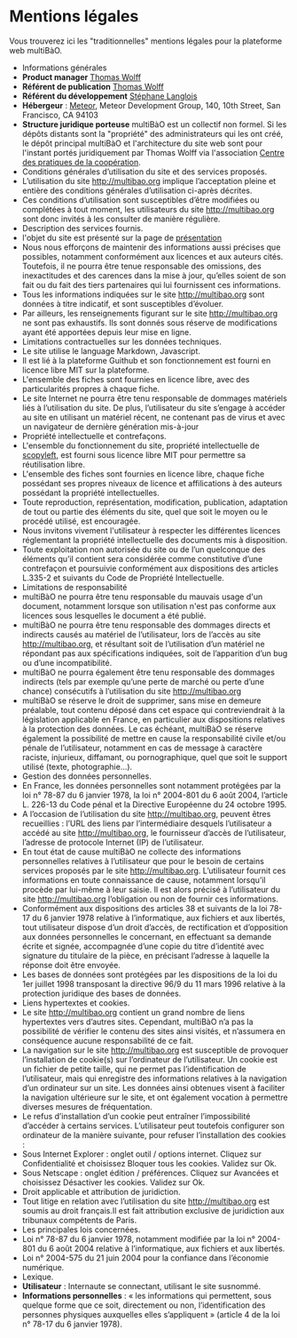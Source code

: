 # Mentions légales

Vous trouverez ici les "traditionnelles" mentions légales pour la plateforme web multiBàO.

* Informations générales
 * **Product manager** [Thomas Wolff](mailto:thomas.wolff@cpcoop.fr)
 * **Référent de publication** [Thomas Wolff](mailto:thomas.wolff@cpcoop.fr)
 * **Référent du développement** [Stéphane Langlois](mailto:stephane.langlois@scopyleft.fr)  
 * **Hébergeur** : [Meteor](http://www.meteor.com), Meteor Development Group, 140, 10th Street, San Francisco, CA 94103
 * **Structure juridique porteuse** multiBàO est un collectif non formel. Si les dépôts distants sont la "propriété" des administrateurs qui les ont créé, le dépôt principal multiBàO et l'architecture du site web sont pour l'instant portés juridiquement par Thomas Wolff via l'association [Centre des pratiques de la coopération](http://cpcoop.fr). 
* Conditions générales d’utilisation du site et des services proposés.
 * L’utilisation du site http://multibao.org implique l’acceptation pleine et entière des conditions générales d’utilisation ci-après décrites. 
 * Ces conditions d’utilisation sont susceptibles d’être modifiées ou complétées à tout moment, les utilisateurs du site http://multibao.org sont donc invités à les consulter de manière régulière.
* Description des services fournis.
 * l'objet du site est présenté sur la page de [présentation](http://www.multibao.org/pages/multibao/contributions/presentation)
 * Nous nous efforçons de maintenir des informations aussi précises que possibles, notamment conformément aux licences et aux auteurs cités. Toutefois, il ne pourra être tenue responsable des omissions, des inexactitudes et des carences dans la mise à jour, qu’elles soient de son fait ou du fait des tiers partenaires qui lui fournissent ces informations.
 * Tous les informations indiquées sur le site http://multibao.org sont données à titre indicatif, et sont susceptibles d’évoluer. 
 * Par ailleurs, les renseignements figurant sur le site http://multibao.org ne sont pas exhaustifs. Ils sont donnés sous réserve de modifications ayant été apportées depuis leur mise en ligne.
* Limitations contractuelles sur les données techniques.
 * Le site utilise le language Markdown, Javascript.
 * Il est lié à la plateforme Guithub et son fonctionnement est fourni en licence libre MIT sur la plateforme.
 * L'ensemble des fiches sont fournies en licence libre, avec des particularités propres à chaque fiche.
 * Le site Internet ne pourra être tenu responsable de dommages matériels liés à l’utilisation du site. De plus, l’utilisateur du site s’engage à accéder au site en utilisant un matériel récent, ne contenant pas de virus et avec un navigateur de dernière génération mis-à-jour
* Propriété intellectuelle et contrefaçons.
 * L'ensemble du fonctionnement du site, propriété intellectuelle de [scopyleft](http://scopyleft.fr), est fourni sous licence libre MIT pour permettre sa réutilisation libre.
 * L'ensemble des fiches sont fournies en licence libre, chaque fiche possédant ses propres niveaux de licence et affilications à des auteurs possédant la propriété intellectuelles.
 * Toute reproduction, représentation, modification, publication, adaptation de tout ou partie des éléments du site, quel que soit le moyen ou le procédé utilisé, est encouragée. 
 * Nous invitons vivement l'utilisateur à respecter les différentes licences réglementant la propriété intellectuelle des documents mis à disposition.
 * Toute exploitation non autorisée du site ou de l’un quelconque des éléments qu’il contient sera considérée comme constitutive d’une contrefaçon et poursuivie conformément aux dispositions des articles L.335-2 et suivants du Code de Propriété Intellectuelle.
* Limitations de responsabilité
 * multiBàO ne pourra être tenu responsable du mauvais usage d'un document, notamment lorsque son utilisation n'est pas conforme aux licences sous lesquelles le document a été publié.
 * multiBàO ne pourra être tenu responsable des dommages directs et indirects causés au matériel de l’utilisateur, lors de l’accès au site http://multibao.org, et résultant soit de l’utilisation d’un matériel ne répondant pas aux spécifications indiquées, soit de l’apparition d’un bug ou d’une incompatibilité.
 * multiBàO ne pourra également être tenu responsable des dommages indirects (tels par exemple qu’une perte de marché ou perte d’une chance) consécutifs à l’utilisation du site http://multibao.org
 * multiBàO se réserve le droit de supprimer, sans mise en demeure préalable, tout contenu déposé dans cet espace qui contreviendrait à la législation applicable en France, en particulier aux dispositions relatives à la protection des données. Le cas échéant, multiBàO se réserve également la possibilité de mettre en cause la responsabilité civile et/ou pénale de l’utilisateur, notamment en cas de message à caractère raciste, injurieux, diffamant, ou pornographique, quel que soit le support utilisé (texte, photographie…).
* Gestion des données personnelles.
 * En France, les données personnelles sont notamment protégées par la loi n° 78-87 du 6 janvier 1978, la loi n° 2004-801 du 6 août 2004, l’article L. 226-13 du Code pénal et la Directive Européenne du 24 octobre 1995.
 * A l’occasion de l’utilisation du site http://multibao.org, peuvent êtres recueillies : l’URL des liens par l’intermédiaire desquels l’utilisateur a accédé au site http://multibao.org, le fournisseur d’accès de l’utilisateur, l’adresse de protocole Internet (IP) de l’utilisateur.
 * En tout état de cause multiBàO ne collecte des informations personnelles relatives à l’utilisateur que pour le besoin de certains services proposés par le site http://multibao.org. L’utilisateur fournit ces informations en toute connaissance de cause, notamment lorsqu’il procède par lui-même à leur saisie. Il est alors précisé à l’utilisateur du site http://multibao.org l’obligation ou non de fournir ces informations.
 * Conformément aux dispositions des articles 38 et suivants de la loi 78-17 du 6 janvier 1978 relative à l’informatique, aux fichiers et aux libertés, tout utilisateur dispose d’un droit d’accès, de rectification et d’opposition aux données personnelles le concernant, en effectuant sa demande écrite et signée, accompagnée d’une copie du titre d’identité avec signature du titulaire de la pièce, en précisant l’adresse à laquelle la réponse doit être envoyée.
 * Les bases de données sont protégées par les dispositions de la loi du 1er juillet 1998 transposant la directive 96/9 du 11 mars 1996 relative à la protection juridique des bases de données.
* Liens hypertextes et cookies.
 * Le site http://multibao.org contient un grand nombre de liens hypertextes vers d’autres sites. Cependant, multiBàO n’a pas la possibilité de vérifier le contenu des sites ainsi visités, et n’assumera en conséquence aucune responsabilité de ce fait.
 * La navigation sur le site http://multibao.org est susceptible de provoquer l’installation de cookie(s) sur l’ordinateur de l’utilisateur. Un cookie est un fichier de petite taille, qui ne permet pas l’identification de l’utilisateur, mais qui enregistre des informations relatives à la navigation d’un ordinateur sur un site. Les données ainsi obtenues visent à faciliter la navigation ultérieure sur le site, et ont également vocation à permettre diverses mesures de fréquentation.
 * Le refus d’installation d’un cookie peut entraîner l’impossibilité d’accéder à certains services. L’utilisateur peut toutefois configurer son ordinateur de la manière suivante, pour refuser l’installation des cookies : 
  * Sous Internet Explorer : onglet outil / options internet. Cliquez sur Confidentialité et choisissez Bloquer tous les cookies. Validez sur Ok.
  * Sous Netscape : onglet édition / préférences. Cliquez sur Avancées et choisissez Désactiver les cookies. Validez sur Ok.
* Droit applicable et attribution de juridiction.
 * Tout litige en relation avec l’utilisation du site http://multibao.org est soumis au droit français.Il est fait attribution exclusive de juridiction aux tribunaux compétents de Paris.
* Les principales lois concernées.
 * Loi n° 78-87 du 6 janvier 1978, notamment modifiée par la loi n° 2004-801 du 6 août 2004 relative à l’informatique, aux fichiers et aux libertés.
 * Loi n° 2004-575 du 21 juin 2004 pour la confiance dans l’économie numérique.
* Lexique.
 * **Utilisateur** : Internaute se connectant, utilisant le site susnommé.
 * **Informations personnelles** : « les informations qui permettent, sous quelque forme que ce soit, directement ou non, l’identification des personnes physiques auxquelles elles s’appliquent » (article 4 de la loi n° 78-17 du 6 janvier 1978).
